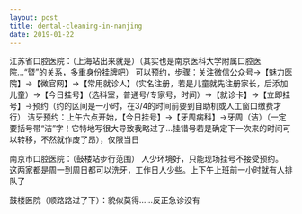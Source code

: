 ```yaml
---
layout: post
title: dental-cleaning-in-nanjing
date: 2019-01-22
---
```



江苏省口腔医院：（上海站出来就是）（其实也是南京医科大学附属口腔医院…“暨”的关系，多重身份挂牌吧）
可以预约，步骤：关注微信公众号→【魅力医院】→【微官网】→【常用就诊人】（实名注册，若是儿童就先注册家长，后添加儿童）→【今日挂号】（选科室，普通号/专家号，时间）→【就诊卡】→【立即挂号】→预约（约的区间是一小时，在3/4的时间前要到自助机或人工窗口缴费才行）
洁牙预约：上午六点开始，【今日挂号】→【牙周病科】→牙周（洁）（一定要括号带“洁”字！它特地写很大导致我略过了…挂错号若是确定下一次来的时间可以转移，不然就作废了昂），仅限当日


南京市口腔医院：（鼓楼站步行范围）
人少环境好，只能现场挂号不接受预约。
这两家都是周一到周日都可以洗牙，工作日人少些。上下午上班前一小时就有人排队了



鼓楼医院（顺路路过了下）：貌似莫得……反正急诊没有